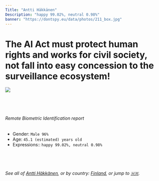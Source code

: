 ```yaml
---
Title: "Antti Häkkänen"
Description: "happy 99.02%, neutral 0.98%"
banner: "https://dontspy.eu/data/photos/211_box.jpg"
---
```


# The AI Act must protect human rights and works for civil society, not fall into easy concession to the surveillance ecosystem!

<link rel="stylesheet" type="text/css" href="/css/blog.css" />

<div class="is-fake" hidden>

_This is a **fake picture**_, we collect these anyway [because the AI Act](why-deepfake) negotiation moves in a way that would create more mess in our lives! for a longer explanation, read [The Dual Threat: How Losing the Biometric Battle Fuels Deepfake Proliferation](/blog/the-dual-threat-how-losing-the-biometric-battle-fuels-deepfake-proliferation/)

</div>

<!-- <img src="https://dontspy.eu/data/photos/54_box.jpg" /> -->
<img src="https://dontspy.eu/data/photos/211_box.jpg" />

## <br>

###### Remote Biometric Identification report

* <span class="label">Gender:</span> `Male 96%`
* <span class="label">Age:</span> `45.1 (estimated) years old`
* <span class="label">Expressions::</span> `happy 99.02%, neutral 0.98%`

## <br>

###### See all of [Antti Häkkänen](/policymaker#Antti%20H%C3%A4kk%C3%A4nen), or by country: [Finland](/country#Finland), or jump to [🇭🇷](/x/22).

## <br>